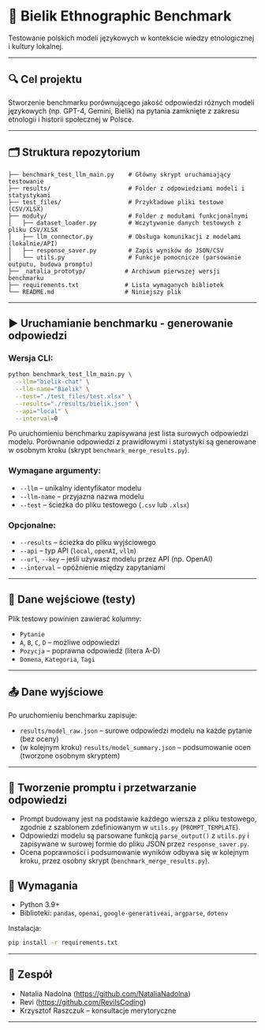 # 📘 Bielik Ethnographic Benchmark

Testowanie polskich modeli językowych w kontekście wiedzy etnologicznej i kultury lokalnej.

---

## 🔍 Cel projektu

Stworzenie benchmarku porównującego jakość odpowiedzi różnych modeli językowych (np. GPT-4, Gemini, Bielik) na pytania zamknięte z zakresu etnologii i historii społecznej w Polsce.

---

## 🗂️ Struktura repozytorium

```
├── benchmark_test_llm_main.py    # Główny skrypt uruchamiający testowanie
├── results/                      # Folder z odpowiedziami modeli i statystykami
├── test_files/                   # Przykładowe pliki testowe (CSV/XLSX)
├── moduły/                       # Folder z modułami funkcjonalnymi
│   ├── dataset_loader.py         # Wczytywanie danych testowych z pliku CSV/XLSX
│   ├── llm_connector.py          # Obsługa komunikacji z modelami (lokalnie/API)
│   ├── response_saver.py         # Zapis wyników do JSON/CSV
│   └── utils.py                  # Funkcje pomocnicze (parsowanie outputu, budowa promptu)
├── _natalia_prototyp/           # Archiwum pierwszej wersji benchmarku
├── requirements.txt             # Lista wymaganych bibliotek
└── README.md                    # Niniejszy plik
```

---

## ▶️ Uruchamianie benchmarku - generowanie odpowiedzi

### Wersja CLI:

```bash
python benchmark_test_llm_main.py \
  --llm="bielik-chat" \
  --llm-name="Bielik" \
  --test="./test_files/test.xlsx" \
  --results="./results/bielik.json" \
  --api="local" \
  --interval=0
```
Po uruchomieniu benchmarku zapisywana jest lista surowych odpowiedzi modelu. 
Porównanie odpowiedzi z prawidłowymi i statystyki są generowane w osobnym kroku (skrypt `benchmark_merge_results.py`).

### Wymagane argumenty:

- `--llm` – unikalny identyfikator modelu
- `--llm-name` – przyjazna nazwa modelu
- `--test` – ścieżka do pliku testowego (`.csv` lub `.xlsx`)

### Opcjonalne:

- `--results` – ścieżka do pliku wyjściowego
- `--api` – typ API (`local`, `openAI`, `vllm`)
- `--url`, `--key` – jeśli używasz modelu przez API (np. OpenAI)
- `--interval` – opóźnienie między zapytaniami

---

## 🧪 Dane wejściowe (testy)

Plik testowy powinien zawierać kolumny:

- `Pytanie`
- `A`, `B`, `C`, `D` – możliwe odpowiedzi
- `Pozycja` – poprawna odpowiedź (litera A-D)
- `Domena`, `Kategoria`, `Tagi`

---

## 📤 Dane wyjściowe

Po uruchomieniu benchmarku zapisuje:

- `results/model_raw.json` – surowe odpowiedzi modelu na każde pytanie (bez oceny)
- (w kolejnym kroku) `results/model_summary.json` – podsumowanie ocen (tworzone osobnym skryptem)

---

## 📝 Tworzenie promptu i przetwarzanie odpowiedzi

- Prompt budowany jest na podstawie każdego wiersza z pliku testowego, zgodnie z szablonem zdefiniowanym w `utils.py` (`PROMPT_TEMPLATE`).
- Odpowiedzi modelu są parsowane funkcją `parse_output()` z `utils.py` i zapisywane w surowej formie do pliku JSON przez `response_saver.py`.
- Ocena poprawności i podsumowanie wyników odbywa się w kolejnym kroku, przez osobny skrypt (`benchmark_merge_results.py`).


## 🔧 Wymagania

- Python 3.9+
- Biblioteki: `pandas`, `openai`, `google-generativeai`, `argparse`, `dotenv`

Instalacja:

```bash
pip install -r requirements.txt
```

---

## 👥 Zespół

- Natalia Nadolna (https://github.com/NataliaNadolna)
- Revi (https://github.com/ReviIsCoding)
- Krzysztof Raszczuk – konsultacje merytoryczne

---
